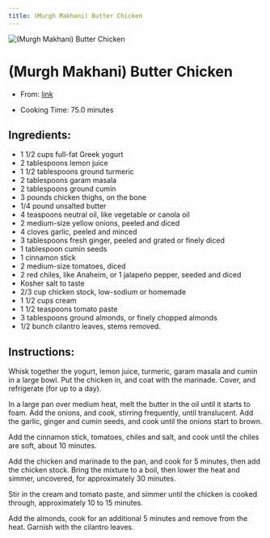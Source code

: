 ```yaml
---
title: (Murgh Makhani) Butter Chicken
---
```


![(Murgh Makhani) Butter Chicken](https://static01.nyt.com/images/2014/08/24/magazine/24eat/mag-24Eat-t_CA0-articleLarge.jpg)

# (Murgh Makhani) Butter Chicken

- From: [link](https://cooking.nytimes.com/recipes/1016754-murgh-makhani-butter-chicken)

- Cooking Time: 75.0 minutes

## Ingredients:

- 1 1/2 cups full-fat Greek yogurt
- 2 tablespoons lemon juice
- 1 1/2 tablespoons ground turmeric
- 2 tablespoons garam masala
- 2 tablespoons ground cumin
- 3 pounds chicken thighs, on the bone
- 1/4 pound unsalted butter
- 4 teaspoons neutral oil, like vegetable or canola oil
- 2 medium-size yellow onions, peeled and diced
- 4 cloves garlic, peeled and minced
- 3 tablespoons fresh ginger, peeled and grated or finely diced
- 1 tablespoon cumin seeds
- 1 cinnamon stick
- 2 medium-size tomatoes, diced
- 2 red chiles, like Anaheim, or 1 jalapeño pepper, seeded and diced
- Kosher salt to taste
- 2/3 cup chicken stock, low-sodium or homemade
- 1 1/2 cups cream
- 1 1/2 teaspoons tomato paste
- 3 tablespoons ground almonds, or finely chopped almonds
- 1/2 bunch cilantro leaves, stems removed.

## Instructions:

Whisk together the yogurt, lemon juice, turmeric, garam masala and cumin in a large bowl. Put the chicken in, and coat with the marinade. Cover, and refrigerate (for up to a day).

In a large pan over medium heat, melt the butter in the oil until it starts to foam. Add the onions, and cook, stirring frequently, until translucent. Add the garlic, ginger and cumin seeds, and cook until the onions start to brown.

Add the cinnamon stick, tomatoes, chiles and salt, and cook until the chiles are soft, about 10 minutes.

Add the chicken and marinade to the pan, and cook for 5 minutes, then add the chicken stock. Bring the mixture to a boil, then lower the heat and simmer, uncovered, for approximately 30 minutes.

Stir in the cream and tomato paste, and simmer until the chicken is cooked through, approximately 10 to 15 minutes.

Add the almonds, cook for an additional 5 minutes and remove from the heat. Garnish with the cilantro leaves.
